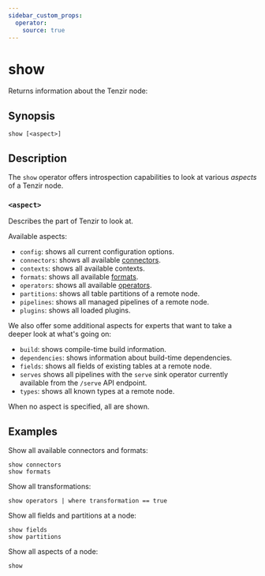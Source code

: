 ```yaml
---
sidebar_custom_props:
  operator:
    source: true
---
```


# show

Returns information about the Tenzir node:

## Synopsis

```
show [<aspect>]
```

## Description

The `show` operator offers introspection capabilities to look at various
*aspects* of a Tenzir node.

### `<aspect>`

Describes the part of Tenzir to look at.

Available aspects:

- `config`: shows all current configuration options.
- `connectors`: shows all available [connectors](../connectors.md).
- `contexts`: shows all available contexts.
- `formats`: shows all available [formats](../formats.md).
- `operators`: shows all available [operators](../operators.md).
- `partitions`: shows all table partitions of a remote node.
- `pipelines`: shows all managed pipelines of a remote node.
- `plugins`: shows all loaded plugins.

We also offer some additional aspects for experts that want to take a deeper
look at what's going on:

- `build`: shows compile-time build information.
- `dependencies`: shows information about build-time dependencies.
- `fields`: shows all fields of existing tables at a remote node.
- `serves` shows all pipelines with the `serve` sink operator currently
  available from the `/serve` API endpoint.
- `types`: shows all known types at a remote node.

When no aspect is specified, all are shown.

## Examples

Show all available connectors and formats:

```
show connectors
show formats
```

Show all transformations:

```
show operators | where transformation == true
```

Show all fields and partitions at a node:

```
show fields
show partitions
```

Show all aspects of a node:

```
show
```
